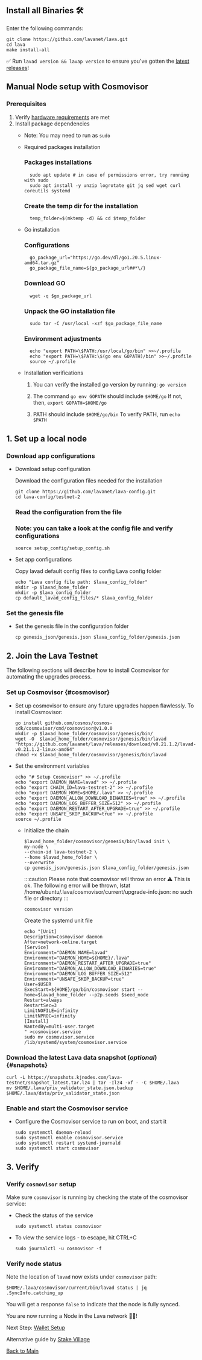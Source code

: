 ## Install all Binaries 🛠️  

Enter the following commands:

```
git clone https://github.com/lavanet/lava.git
cd lava
make install-all
```

✅ Run `lavad version && lavap version` to ensure you've gotten the [latest releases](https://github.com/lavanet/lava/releases)!


## Manual Node setup with Cosmovisor
### Prerequisites

1. Verify [hardware requirements](reqs) are met
2. Install package dependencies
    - Note: You may need to run as `sudo`
    - Required packages installation
        
        
        ### Packages installations
      ```
        sudo apt update # in case of permissions error, try running with sudo
        sudo apt install -y unzip logrotate git jq sed wget curl coreutils systemd
      ```
        ### Create the temp dir for the installation
      ```
        temp_folder=$(mktemp -d) && cd $temp_folder
        ```
        
    - Go installation
        
        ### Configurations
      ```
        go_package_url="https://go.dev/dl/go1.20.5.linux-amd64.tar.gz"
        go_package_file_name=${go_package_url##*\/}
      ```
        ### Download GO
      ```
        wget -q $go_package_url
      ```
        ### Unpack the GO installation file
      ```
        sudo tar -C /usr/local -xzf $go_package_file_name
      ```
        ### Environment adjustments
      ```
        echo "export PATH=\$PATH:/usr/local/go/bin" >>~/.profile
        echo "export PATH=\$PATH:\$(go env GOPATH)/bin" >>~/.profile
        source ~/.profile
        ```
        
    - Installation verifications
        
        
        1. You can verify the installed go version by running: `go version`
        
        2. The command `go env GOPATH` should include `$HOME/go`
        If not, then, `export GOPATH=$HOME/go`
        
        3. PATH should include `$HOME/go/bin`
        To verify PATH, run `echo $PATH`
        

## 1. Set up a local node

### Download app configurations

- Download setup configuration
    
    Download the configuration files needed for the installation
    
    ```
    git clone https://github.com/lavanet/lava-config.git
    cd lava-config/testnet-2
    ```
    ### Read the configuration from the file
    ### Note: you can take a look at the config file and verify configurations
    ```
    source setup_config/setup_config.sh
    ```
    
- Set app configurations
        
    Copy lavad default config files to config Lava config folder

    ```
    echo "Lava config file path: $lava_config_folder"
    mkdir -p $lavad_home_folder
    mkdir -p $lava_config_folder
    cp default_lavad_config_files/* $lava_config_folder
    ```
    

### Set the genesis file

- Set the genesis file in the configuration folder
    
    ```
    cp genesis_json/genesis.json $lava_config_folder/genesis.json
    ```

## 2. Join the Lava Testnet

The following sections will describe how to install Cosmovisor for automating the upgrades process.


### Set up Cosmovisor {#cosmovisor}

- Set up cosmovisor to ensure any future upgrades happen flawlessly. To install Cosmovisor:
    
    ```
    go install github.com/cosmos/cosmos-sdk/cosmovisor/cmd/cosmovisor@v1.0.0
    mkdir -p $lavad_home_folder/cosmovisor/genesis/bin/
    wget -O  $lavad_home_folder/cosmovisor/genesis/bin/lavad "https://github.com/lavanet/lava/releases/download/v0.21.1.2/lavad-v0.21.1.2-linux-amd64"
    chmod +x $lavad_home_folder/cosmovisor/genesis/bin/lavad
    ```


- Set the environment variables
    ```
    echo "# Setup Cosmovisor" >> ~/.profile
    echo "export DAEMON_NAME=lavad" >> ~/.profile
    echo "export CHAIN_ID=lava-testnet-2" >> ~/.profile
    echo "export DAEMON_HOME=$HOME/.lava" >> ~/.profile
    echo "export DAEMON_ALLOW_DOWNLOAD_BINARIES=true" >> ~/.profile
    echo "export DAEMON_LOG_BUFFER_SIZE=512" >> ~/.profile
    echo "export DAEMON_RESTART_AFTER_UPGRADE=true" >> ~/.profile
    echo "export UNSAFE_SKIP_BACKUP=true" >> ~/.profile
    source ~/.profile
    ```

  - Initialize the chain
    ```
    $lavad_home_folder/cosmovisor/genesis/bin/lavad init \
    my-node \
    --chain-id lava-testnet-2 \
    --home $lavad_home_folder \
    --overwrite
    cp genesis_json/genesis.json $lava_config_folder/genesis.json
    ```

    :::caution Please note that cosmovisor will throw an error ⚠️ This is ok.
    The following error will be thrown,
    lstat /home/ubuntu/.lava/cosmovisor/current/upgrade-info.json: no such file or directory
    :::

    ```
    cosmovisor version
    ```
    
    Create the systemd unit file
    ```
    echo "[Unit]
    Description=Cosmovisor daemon
    After=network-online.target
    [Service]
    Environment="DAEMON_NAME=lavad"
    Environment="DAEMON_HOME=${HOME}/.lava"
    Environment="DAEMON_RESTART_AFTER_UPGRADE=true"
    Environment="DAEMON_ALLOW_DOWNLOAD_BINARIES=true"
    Environment="DAEMON_LOG_BUFFER_SIZE=512"
    Environment="UNSAFE_SKIP_BACKUP=true"
    User=$USER
    ExecStart=${HOME}/go/bin/cosmovisor start --home=$lavad_home_folder --p2p.seeds $seed_node
    Restart=always
    RestartSec=3
    LimitNOFILE=infinity
    LimitNPROC=infinity
    [Install]
    WantedBy=multi-user.target
    " >cosmovisor.service
    sudo mv cosmovisor.service /lib/systemd/system/cosmovisor.service
    ```

### Download the latest Lava data snapshot (_optional_) {#snapshots}

    curl -L https://snapshots.kjnodes.com/lava-testnet/snapshot_latest.tar.lz4 | tar -Ilz4 -xf - -C $HOME/.lava
    mv $HOME/.lava/priv_validator_state.json.backup $HOME/.lava/data/priv_validator_state.json
    
    
### Enable and start the Cosmovisor service
    
- Configure the Cosmovisor service to run on boot, and start it
    ```
    sudo systemctl daemon-reload
    sudo systemctl enable cosmovisor.service
    sudo systemctl restart systemd-journald
    sudo systemctl start cosmovisor
    ```
    

## 3. Verify

### Verify `cosmovisor` setup

Make sure `cosmovisor` is running by checking the state of the cosmovisor service:

- Check the status of the service
    ```
    sudo systemctl status cosmovisor
    ```
- To view the service logs - to escape, hit CTRL+C

    ```
    sudo journalctl -u cosmovisor -f
    ```

### Verify node status

Note the location of `lavad` now exists under `cosmovisor` path:

```
$HOME/.lava/cosmovisor/current/bin/lavad status | jq .SyncInfo.catching_up
```
You will get a response `false` to indicate that the node is fully synced.

You are now running a Node in the Lava network 🎉🥳! 

Next Step: [Wallet Setup](https://github.com/zachzwei/z4ch-nodes/blob/main/lava/lava-wallet.md)


Alternative guide by [Stake Village](https://stakevillage.net/en/lava-testnet2/index.php)

[Back to Main](https://github.com/zachzwei/z4ch-nodes)


